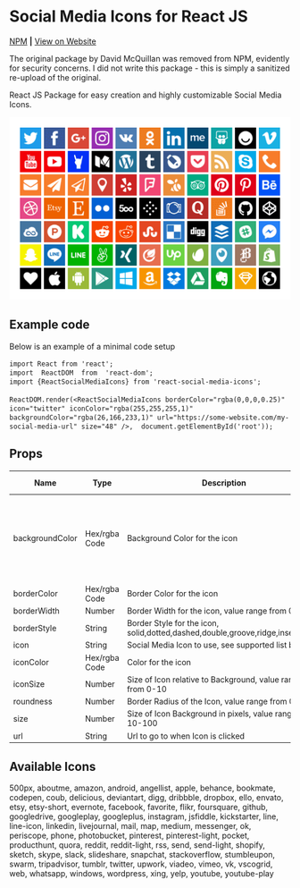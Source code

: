 # Social Media Icons for React JS

[NPM](https://www.npmjs.com/package/react-social-media-icons) **|** [View on Website](https://owenrossikeen.com/docs/react-social-media-icons)

The original package by David McQuillan was removed from NPM, evidently for security concerns. I did not write this package - this is simply a sanitized re-upload of the original.

React JS Package for easy creation and highly customizable Social Media Icons.

![enter image description here](https://raw.githubusercontent.com/chillydk147/social-media-icons-react-editor/main/src/images/icons.gif)

## Example code

Below is an example of a minimal code setup

    import React from 'react';
    import  ReactDOM  from  'react-dom';
    import {ReactSocialMediaIcons} from 'react-social-media-icons';

    ReactDOM.render(<ReactSocialMediaIcons borderColor="rgba(0,0,0,0.25)" icon="twitter" iconColor="rgba(255,255,255,1)" backgroundColor="rgba(26,166,233,1)" url="https://some-website.com/my-social-media-url" size="48" />,	document.getElementById('root'));

## Props

| Name            | Type          | Description                                                                     | Default Value                                                     |
| --------------- | ------------- | ------------------------------------------------------------------------------- | ----------------------------------------------------------------- |
| backgroundColor | Hex/rgba Code | Background Color for the icon                                                   | Defaults to standard color for Icon defined using the 'icon' prop |
| borderColor     | Hex/rgba Code | Border Color for the icon                                                       | #FFF                                                              |
| borderWidth     | Number        | Border Width for the icon, value range from 0-5                                 | 0                                                                 |
| borderStyle     | String        | Border Style for the icon, solid,dotted,dashed,double,groove,ridge,inset,outset | solid                                                             |
| icon            | String        | Social Media Icon to use, see supported list below                              | undefined                                                         |
| iconColor       | Hex/rgba Code | Color for the icon                                                              | #FFF                                                              |
| iconSize        | Number        | Size of Icon relative to Background, value range from 0-10                      | 5                                                                 |
| roundness       | Number        | Border Radius of the Icon, value range from 0-50                                | 10                                                                |
| size            | Number        | Size of Icon Background in pixels, value range from 10-100                      | 32                                                                |
| url             | String        | Url to go to when Icon is clicked                                               | #                                                                 |

## Available Icons

500px, aboutme, amazon, android, angellist, apple, behance, bookmate, codepen, coub, delicious, deviantart, digg, dribbble, dropbox, ello, envato, etsy, etsy-short, evernote, facebook, favorite, flikr, foursquare, github, googledrive, googleplay, googleplus, instagram, jsfiddle, kickstarter, line, line-icon, linkedin, livejournal, mail, map, medium, messenger, ok, periscope, phone, photobucket, pinterest, pinterest-light, pocket, producthunt, quora, reddit, reddit-light, rss, send, send-light, shopify, sketch, skype, slack, slideshare, snapchat, stackoverflow, stumbleupon, swarm, tripadvisor, tumblr, twitter, upwork, viadeo, vimeo, vk, vscogrid, web, whatsapp, windows, wordpress, xing, yelp, youtube, youtube-play
